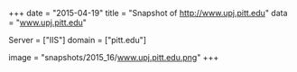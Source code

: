 
+++
date = "2015-04-19"
title = "Snapshot of http://www.upj.pitt.edu"
data = "www.upj.pitt.edu"

Server = ["IIS"]
domain = ["pitt.edu"]

  image = "snapshots/2015_16/www.upj.pitt.edu.png"
+++
#
